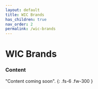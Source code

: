 ```yaml
---
layout: default
title: WIC Brands
has_children: true
nav_order: 2
permalink: /wic-brands
---
```


# WIC Brands

### Content
"Content coming soon".
{: .fs-6 .fw-300 }
